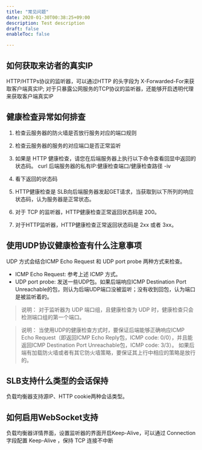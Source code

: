 ```yaml
---
title: "常见问题"
date: 2020-01-30T00:38:25+09:00
description: Test description
draft: false
enableToc: false

---
```




## 如何获取来访者的真实IP

HTTP/HTTPs协议的监听器，可以通过HTTP 的头字段为 X-Forwarded-For来获取客户端真实IP; 对于只暴露公网服务的TCP协议的监听器，还能够开启透明代理来获取客户端真实IP

## 健康检查异常如何排查

1. 检查云服务器的防火墙是否放行服务对应的端口规则

2. 检查云服务器的服务的对应端口是否正常监听

3. 如果是 HTTP 健康检查，请您在后端服务器上执行以下命令查看回显中返回的状态码。
   curl 后端服务器的私有IP:健康检查端口/健康检查路径 -iv

4. 看下返回的状态码

5. HTTP健康检查是 SLB向后端服务器发起GET请求，当获取到以下所列的响应状态码，认为服务器是正常状态。

6. 对于 TCP 的监听器，HTTP健康检查正常返回状态码是 200。

7. 对于HTTP监听器，HTTP健康检查正常返回状态码是 2xx 或者 3xx。


## 使用UDP协议健康检查有什么注意事项

UDP 方式会结合ICMP Echo Request 和 UDP port probe 两种方式来检查。

* ICMP Echo Request: 参考上述 ICMP 方式。
* UDP port probe: 发送一些UDP包。如果后端响应ICMP Destination Port Unreachable的包，则认为后端UDP端口没被监听；没有收到回包，认为端口是被监听着的。

>说明：
>对于监听器为 UDP 端口组，且健康检查为 UDP 时，健康检查只会检测端口组的第一个端口。

>说明：
>当使用UDP的健康检查方式时，要保证后端能够正确响应ICMP Echo Request（即返回ICMP Echo Reply包，ICMP code: 0/0），并且能返回ICMP Destination Port Unreachable包，ICMP code: 3/3）。
>如果后端有加载防火墙或者有其它防火墙策略，要保证其上行中相应的策略是放行的。

## SLB支持什么类型的会话保持

负载均衡器支持源IP、HTTP cookie两种会话类型。

## 如何启用WebSocket支持

负载均衡器详情界面，设置监听器的界面开启Keep-Alive，可以通过 Connection 字段配置 Keep-Alive ，保持 TCP 连接不中断
